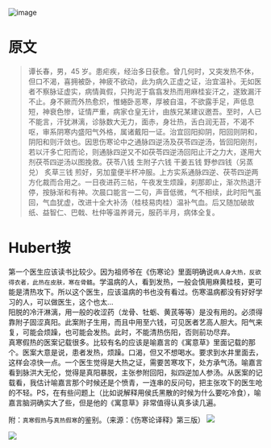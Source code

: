 ![image](https://mmbiz.qpic.cn/mmbiz_jpg/KnkQiaUcAGWt9ib8QwaYtnEicAtq03ibUibaFc44hxeUwS03o6ZPN6JLhPaRgQNhwliaYicGyN6cCKKWS2OKClbeFrmicg/0?wx_fmt=jpeg)

# 原文

>谭长春，男，45 岁。患疟疾，经治多日获愈。曾几何时，又突发热不休，但口不渴，喜拥被卧，神疲不欲动，此为病久正虚之证，治宜温补。无如医者不察脉证虚实，病情眞假，只拘泥于翕翕发热而用麻桂妄汗之，遂致漏汗不止。身不厥而外热愈炽，惟蜷卧恶寒，厚被自温，不欲露手足，声低息短，神衰色惨，证情严重，病家仓皇无计，由族兄某建议邀吾。至时，人已不能言，汗犹淋漓，诊脉数大无力，面赤，身壮热，舌白润无苔，不渴不呕，审系阴寒内盛阳气外格，属诸戴阳一证。治宜回阳抑阴，阳回则阴和，阴阳和则汗敛也。因思伤寒论中之通脉四逆汤及茯苓四逆汤，皆回阳刚剂，若以汗多亡阳而论，则通脉四逆又不如茯苓四逆汤回阳止汗之力大，遂用大剂茯苓四逆汤以图挽救。茯苓八钱 生附子六钱 干姜五钱 野参四钱（另蒸兑） 炙草三钱 煎好，另加童便半杯冲服。上方实系通脉四逆、茯苓四逆两方化裁而合用之。一日夜进药三帖，午夜发生烦躁，刹那即止，渐次热退汗停，按脉渐和有神。次晨口能言一二句，声音低微，气不相续，此时阳气虽回，气血犹虚，改进十全大补汤（桂枝易肉桂）温补气血。后又随加破故纸、益智仁、巴戟、杜仲等温养肾元，服药半月，病体全复。

# Hubert按
第一个医生应该读书比较少。因为祖师爷在《伤寒论》里面明确说`病人身大热，反欲得衣者，此热在皮肤，寒在骨髓`。学温病的人，看到发热，一般会慎用麻黄桂枝，更可能是清热攻下。所以这个医生，应该温病的书也没有看过。伤寒温病都没有好好学习的人，可以做医生，这个也太...  
阳脱的冷汗淋漓，用一般的收涩药（龙骨、牡蛎、黄芪等等）是没有用的。必须得靠附子固涩真阳。此案附子生用，而且中用至六钱，可见医者艺高人胆大。阳气来复，可能会烦躁，也可能会发热。此时，不能清热伤阳，否则前功尽弃。  
真寒假热的医案记载很多。比较有名的应该是喻嘉言的《寓意草》里面记载的那个。医案大意是说，患者发热，烦躁。口渴，但又不想喝水。要求到水井里面去，这样会凉快一点。一个医生觉得是大热之证，需要苦寒攻下，处方承气汤。喻嘉言看到脉洪大无伦，觉得是真阳暴脱，主张参附回阳，拟四逆加人参汤。从医案的记载看，我估计喻嘉言那个时候还是个愤青，一连串的反问句，把主张攻下的医生呛的不轻。PS，在有些问题上（比如说解释用侯氏黑散的时候为什么要吃冷食），喻嘉言脑洞确实大了些，但是他的《寓意草》非常值得认真多读几遍。

附：`真寒假热`与`真热假寒`的鉴别。（来源：《伤寒论译释》第三版）
![](https://mmbiz.qpic.cn/mmbiz_png/KnkQiaUcAGWt6Dyr17DCcDgFGyEYFicJa2Ot1VVoMN36DluLNOicM6uT2LbSPsrrf0jibjzdPTYKDgtUGFloibsMtXw/0?wx_fmt=png)

![](https://upload-images.jianshu.io/upload_images/9738519-0aabc1e8a65f3ac5.png?imageMogr2/auto-orient/strip%7CimageView2/2/w/1240)
